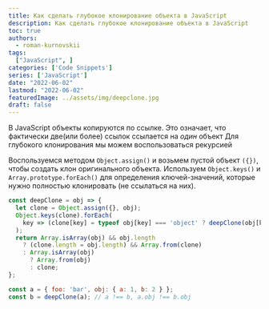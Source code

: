 ```yaml
---
title: Как сделать глубокое клонирование объекта в JavaScript
description: Как сделать глубокое клонирование объекта в JavaScript
toc: true
authors:
  - roman-kurnovskii
tags:
  ["JavaScript", ]
categories: ['Code Snippets']
series: ['JavaScript']
date: "2022-06-02"
lastmod: "2022-06-02"
featuredImage: ../assets/img/deepclone.jpg
draft: false
---
```

В JavaScript объекты копируются по ссылке. Это означает, что фактически две(или более) ссылок ссылается на *один* объект
Для глубокого клонирования мы можем воспользоваться рекурсией

Воспользуемся методом `Object.assign()` и возьмем пустой объект `({})`, чтобы создать клон оригинального объекта.
Используем `Object.keys()` и `Array.prototype.forEach()` для определения ключей-значений, которые нужно полностью клонировать (не ссылаться на них).

```js
const deepClone = obj => {
  let clone = Object.assign({}, obj);
  Object.keys(clone).forEach(
    key => (clone[key] = typeof obj[key] === 'object' ? deepClone(obj[key]) : obj[key])
  );
  return Array.isArray(obj) && obj.length
    ? (clone.length = obj.length) && Array.from(clone)
    : Array.isArray(obj)
      ? Array.from(obj)
      : clone;
};
```

```js
const a = { foo: 'bar', obj: { a: 1, b: 2 } };
const b = deepClone(a); // a !== b, a.obj !== b.obj
```